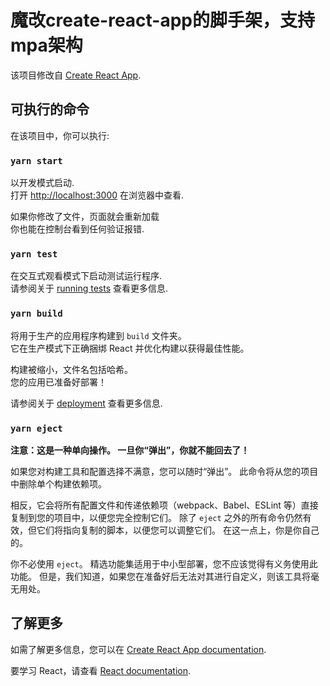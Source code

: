 # 魔改create-react-app的脚手架，支持mpa架构

该项目修改自 [Create React App](https://github.com/facebook/create-react-app).

## 可执行的命令

在该项目中，你可以执行:

### `yarn start`

以开发模式启动.\
打开 [http://localhost:3000](http://localhost:3000) 在浏览器中查看.

如果你修改了文件，页面就会重新加载\
你也能在控制台看到任何验证报错.

### `yarn test`

在交互式观看模式下启动测试运行程序.\
请参阅关于 [running tests](https://facebook.github.io/create-react-app/docs/running-tests) 查看更多信息.

### `yarn build`

将用于生产的应用程序构建到 `build` 文件夹。\
它在生产模式下正确捆绑 React 并优化构建以获得最佳性能。

构建被缩小，文件名包括哈希。\
您的应用已准备好部署！

请参阅关于 [deployment](https://facebook.github.io/create-react-app/docs/deployment) 查看更多信息.

### `yarn eject`

**注意：这是一种单向操作。 一旦你“弹出”，你就不能回去了！**

如果您对构建工具和配置选择不满意，您可以随时“弹出”。 此命令将从您的项目中删除单个构建依赖项。

相反，它会将所有配置文件和传递依赖项（webpack、Babel、ESLint 等）直接复制到您的项目中，以便您完全控制它们。 除了 `eject` 之外的所有命令仍然有效，但它们将指向复制的脚本，以便您可以调整它们。 在这一点上，你是你自己的。

你不必使用 `eject`。 精选功能集适用于中小型部署，您不应该觉得有义务使用此功能。 但是，我们知道，如果您在准备好后无法对其进行自定义，则该工具将毫无用处。

## 了解更多

如需了解更多信息，您可以在 [Create React App documentation](https://facebook.github.io/create-react-app/docs/getting-started).

要学习 React，请查看 [React documentation](https://reactjs.org/).
